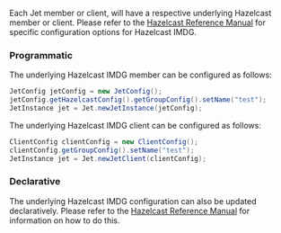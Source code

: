 Each Jet member or client, will have a respective underlying Hazelcast
member or client. Please refer to the [Hazelcast Reference Manual](http://docs.hazelcast.org/docs/latest/manual/html-single/index.html#understanding-configuration) for specific configuration options for Hazelcast
IMDG.

### Programmatic

The underlying Hazelcast IMDG member can be configured as follows:

```java
JetConfig jetConfig = new JetConfig();
jetConfig.getHazelcastConfig().getGroupConfig().setName("test");
JetInstance jet = Jet.newJetInstance(jetConfig);
```

The underlying Hazelcast IMDG client can be configured as follows:


````java
ClientConfig clientConfig = new ClientConfig();
clientConfig.getGroupConfig().setName("test");
JetInstance jet = Jet.newJetClient(clientConfig);
````
### Declarative

The underlying Hazelcast IMDG configuration can also be updated declaratively.
Please refer to the [Hazelcast Reference Manual](http://docs.hazelcast.org/docs/latest/manual/html-single/index.html#configuring-declaratively) for information on how to do this.